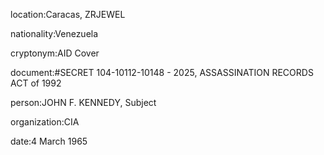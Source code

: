 location:Caracas, ZRJEWEL

nationality:Venezuela

cryptonym:AID Cover

document:#SECRET 104-10112-10148 - 2025, ASSASSINATION RECORDS ACT of 1992

person:JOHN F. KENNEDY, Subject

organization:CIA

date:4 March 1965

